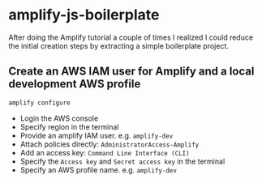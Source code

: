 # amplify-js-boilerplate

After doing the Amplify tutorial a couple of times I realized I could reduce the initial creation steps by extracting a simple boilerplate project.


## Create an **AWS IAM user** for Amplify and a local development **AWS profile**

```bash
amplify configure
```

- Login the AWS console
- Specify region in the terminal
- Provide an amplify IAM user. e.g. `amplify-dev`
- Attach policies directly: `AdministratorAccess-Amplify`
- Add an access key: `Command Line Interface (CLI)`
- Specify the `Access key` and `Secret access key` in the terminal
- Specify an AWS profile name. e.g. `amplify-dev`